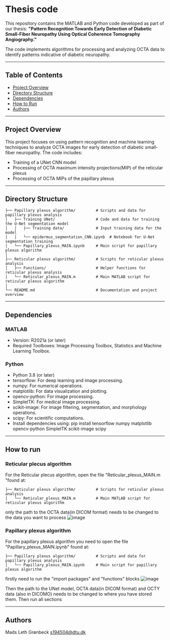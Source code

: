 
# Thesis code 

This repository contains the MATLAB and Python code developed as part of our thesis: **"Pattern Recognition Towards Early Detection of Diabetic Small-Fiber Neuropathy Using Optical Coherence Tomography Angiography."**

The code implements algorithms for processing and analyzing OCTA data to identify patterns indicative of diabetic neuropathy.

---

## Table of Contents
- [Project Overview](#project-overview)
- [Directory Structure](#directory-structure)
- [Dependencies](#dependencies)
- [How to Run](#how-to-run)
- [Authors](#authors)


---

## Project Overview
This project focuses on using pattern recognition and machine learning techniques to analyze OCTA images for early detection of diabetic small-fiber neuropathy. The code includes:
- Training of a UNet CNN model
- Processing of OCTA maximum intensity projections(MIP) of the reticular plexus 
- Processing of OCTA MIPs of the papillary plexus

---

## Directory Structure


```
├── Papillary plexus algorithm/         # Scripts and data for papillary plexus analysis
│   ├── Training UNet/                  # Code and data for training the U-Net segmentation model
│   │   ├── Training data/              # Input training data for the model
│   │   └── epidermus_segmentation_CNN.ipynb  # Notebook for U-Net segmentation training
│   └── Papillary_plexus_MAIN.ipynb     # Main script for papillary plexus algorithm
│
├── Reticular plexus algorithm/         # Scripts for reticular plexus analysis
│   ├── Functions/                      # Helper functions for reticular plexus analysis
│   └── Reticular_plexus_MAIN.m         # Main MATLAB script for reticular plexus algorithm
│
└── README.md                           # Documentation and project overview

```
---

## Dependencies
### **MATLAB**
- Version: R2021a (or later)
- Required Toolboxes: Image Processing Toolbox, Statistics and Machine Learning Toolbox.

### **Python**
- Python 3.8 (or later)
- tensorflow: For deep learning and image processing.
- numpy: For numerical operations.
- matplotlib: For data visualization and plotting.
- opencv-python: For image processing.
- SimpleITK: For medical image processing.
- scikit-image: For image filtering, segmentation, and morphology operations.
- scipy: For scientific computations.
- Install dependencies using:
  pip install tensorflow numpy matplotlib opencv-python SimpleITK scikit-image scipy

---
## How to run 
### Reticular plecus algorithm
For the Reticular plecus algorithm, open the file "Reticular_plexus_MAIN.m "found at: 
```
├── Reticular plexus algorithm/         # Scripts for reticular plexus analysis
│   └── Reticular_plexus_MAIN.m         # Main MATLAB script for reticular plexus algorithm
```

only the path to the OCTA data(in DICOM format) needs to be changed to the data you want to process
![image](https://github.com/user-attachments/assets/920854e4-056b-412d-91fb-0b23e0136ea2)
### Papillary plexus algorithm
For the papillary plexus algorithm you need to open the file "Papillary_plexus_MAIN.ipynb" found at: 
```
├── Papillary plexus algorithm/         # Scripts and data for papillary plexus analysis
│   └── Papillary_plexus_MAIN.ipynb     # Main script for papillary plexus algorithm
```

firstly need to run the "import packages" and "functions" blocks
![image](https://github.com/user-attachments/assets/80617e25-241b-4b89-b8cc-eade7e03298a)

Then the path to the UNet model, OCTA data(in DICOM format) and OCTY data (also in DICOMO) needs to be changed to where you have stored them.
Then run all sections 

---

## Authors 

Mads Leth Grønbeck
s194504@dtu.dk
